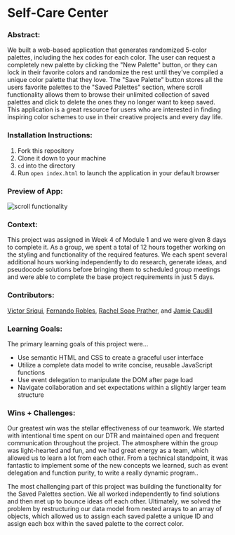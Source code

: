 # Self-Care Center 

### Abstract:
[//]: <> (Briefly describe what you built and its features. What problem is the app solving? How does this application solve that problem?)
We built a web-based application that generates randomized 5-color palettes, including the hex codes for each color. The user can request a completely new palette by clicking the "New Palette" button, or they can lock in their favorite colors and randomize the rest until they've compiled a unique color palette that they love. The "Save Palette" button stores all the users favorite palettes to the "Saved Palettes" section, where scroll functionality allows them to browse their unlimited collection of saved palettes and click to delete the ones they no longer want to keep saved. This application is a great resource for users who are interested in finding inspiring color schemes to use in their creative projects and every day life.

### Installation Instructions:
[//]: <> (What steps does a person have to take to get your app cloned down and running?)
1. Fork this repository
2. Clone it down to your machine
3. `cd` into the directory
4. Run `open index.html` to launch the application in your default browser

### Preview of App:
[//]: <> (Provide ONE gif or screenshot of your application - choose the "coolest" piece of functionality to show off.)
![scroll functionality](https://imgur.com/MikTsSn.gif)

### Context:
[//]: <> (Give some context for the project here. How long did you have to work on it? How far into the Turing program are you?)
This project was assigned in Week 4 of Module 1 and we were given 8 days to complete it. As a group, we spent a total of 12 hours together working on the styling and functionality of the required features. We each spent several additional hours working independently to do research, generate ideas, and pseudocode solutions before bringing them to scheduled group meetings and were able to complete the base project requirements in just 5 days.


### Contributors:
[//]: <> (Who worked on this application? Link to their GitHubs.)
[Victor Sriqui](https://github.com/vsriqui), [Fernando Robles](https://github.com/fernandorobles97), [Rachel Soae Prather](https://github.com/rachelsoae), and [Jamie Caudill](https://github.com/JamieCaudill)

### Learning Goals:
[//]: <> (What were the learning goals of this project? What tech did you work with?)
The primary learning goals of this project were...
- Use semantic HTML and CSS to create a graceful user interface
- Utilize a complete data model to write concise, reusable JavaScript functions
- Use event delegation to manipulate the DOM after page load
- Navigate collaboration and set expectations within a slightly larger team structure

### Wins + Challenges:
[//]: <> (What are 2-3 wins you have from this project? What were some challenges you faced - and how did you get over them?)
Our greatest win was the stellar effectiveness of our teamwork. We started with intentional time spent on our DTR and maintained open and frequent communication throughout the project. The atmosphere within the group was light-hearted and fun, and we had great energy as a team, which allowed us to learn a lot from each other. From a technical standpoint, it was fantastic to implement some of the new concepts we learned, such as event delegation and function purity, to write a really dynamic program..

The most challenging part of this project was building the functionality for the Saved Palettes section. We all worked independently to find solutions and then met up to bounce ideas off each other. Ultimately, we solved the problem by restructuring our data model from nested arrays to an array of objects, which allowed us to assign each saved palette a unique ID and assign each box within the saved palette to the correct color. 


